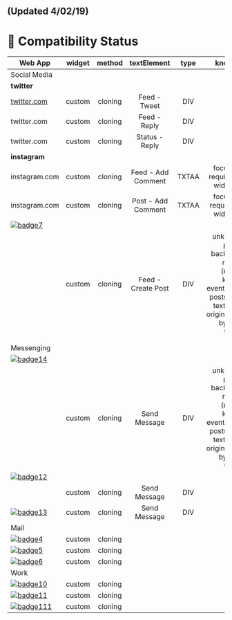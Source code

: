 ## (Updated 4/02/19)

# 🎉 Compatibility Status

|             Web App                             | widget | method  | textElement               | type | knownIssues  |
|-------------------------------------------------|:------:|:-------:|:-------------------------:|:----:|:------------:| 
| Social Media                                    |        |         |                           |      |              |
| <b>twitter</b>                                  |        |         |                           |      |              |
| [twitter.com](https://twitter.com)              | custom | cloning | Feed - Tweet              | DIV  |              |
| twitter.com                                     | custom | cloning | Feed - Reply              | DIV  |              |
| twitter.com                                     | custom | cloning | Status - Reply            | DIV  |              |
| <b>instagram</b>                                |        |         |                           |      |              |
| instagram.com                                   | custom | cloning | Feed - Add Comment        | TXTAA | focus ghosting required, improve widget placing |
|  instagram.com                                  | custom | cloning | Post - Add Comment        | TXTAA | focus ghosting required,improve widget placing |
| [![badge7]](https://facebook.com)               |        |         |                           |     |              |
|                                                 | custom | cloning | Feed - Create Post        | DIV | unknown script prevents backspace after replacing (removing keyDown eventListener), still posts the original text (set text in originaTextElement by simulate typing?)               |
|                                                 |        |         |                           |     |              |
|                                                 |        |         |                           |     |              |
| Messenging                                      |        |         |                           |     |              |
| [![badge14]](https://messenger.com)             |        |         |                           |     |              |
|                                                 | custom | cloning | Send Message              | DIV | unknown script prevents backspace after replacing (removing keyDown eventListener), still posts the original text (set text in originaTextElement by simulate typing?)               |
| [![badge12]](https://web.telegram.org)          |        |         |                           |     |              |
|                                                 | custom | cloning | Send Message              | DIV |              |
| [![badge13]](https://web.whatsapp.google.com)   | custom | cloning | Send Message              | DIV |              |
| Mail                                            |        |         |                           |     |              |
| [![badge4]](https://mail.google.com)            | custom | cloning |                           |     |              |
| [![badge5]](https://mail.yahoo.com)             | custom | cloning |                           |     |              |
| [![badge6]](https://outlook.live.com)           | custom | cloning |                           |     |              |
| Work                                            |        |         |                           |     |              |
| [![badge10]](https://slack.org)                 | custom | cloning |                           |     |              |
| [![badge11]](https://meet.google.com)           | custom | cloning |                           |     |              |
| [![badge111]](https://meet.google.com)          | custom | cloning |                           |     |              |

[badge8]: https://img.shields.io/badge/twitter.com-supported-green.svg
[badge9]: https://img.shields.io/badge/instagram.com-supported-green.svg
[badge7]: https://img.shields.io/badge/facebook.com-in%20progress-red.svg

[badge12]: https://img.shields.io/badge/telegram.com-supported-green.svg
[badge13]: https://img.shields.io/badge/whatsapp.com-supported-green.svg
[badge14]: https://img.shields.io/badge/messenger.com-in%20progress-red.svg

[badge0]: https://img.shields.io/badge/single--tab-in%20progress-red.svg

[badge1]: https://img.shields.io/badge/single--tab-supported-green.svg

[badge2]: https://img.shields.io/badge/multi--tabs-in--progress-red.svg

[badge3]: https://img.shields.io/badge/multi--tabs-supported-green.svg

[badge4]: https://img.shields.io/badge/mail.google.com-supported-green.svg

[badge5]: https://img.shields.io/badge/mail.yahoo.com-supported-green.svg

[badge6]: https://img.shields.io/badge/outlook.live.com-supported-green.svg





[badge10]: https://img.shields.io/badge/slack.com-supported-green.svg

[badge11]: https://img.shields.io/badge/meet.google.com-supported-green.svg

[badge111]: https://img.shields.io/badge/teams.microsoft.com-supported-green.svg



